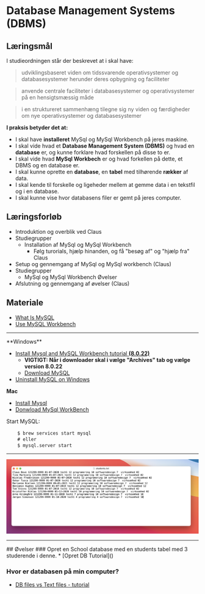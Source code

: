 <!-- JS use if these pages are used as githubpages. can be deleted if used elsewhere -->
<script src="https://code.jquery.com/jquery-3.2.1.min.js"></script>
<script src="script.js"></script>

# Database Management Systems (DBMS)

## Læringsmål
I studieordningen står der beskrevet at i skal have:    

> udviklingsbaseret viden om tidssvarende operativsystemer og databasesystemer herunder deres opbygning og faciliteter

> anvende centrale faciliteter i databasesystemer og operativsystemer på en hensigtsmæssig måde
     
> i en struktureret sammenhæng tilegne sig ny viden og færdigheder om nye operativsystemer og databasesystemer

**I praksis betyder det at:** 
* I skal have **installeret** MySql og MySql Workbench på jeres maskine. 
* I skal vide hvad et **Database Management System (DBMS)** og hvad en **database** er, og kunne forklare hvad forskellen på disse to er.
* I skal vide hvad **MySql Workbech** er og hvad forkellen på dette, et DBMS og en database er. 
* I skal kunne oprette en **database**, en **tabel** med tilhørende **rækker** af data.
* I skal kende til forskelle og ligeheder mellem at gemme data i en tekstfil og i en database.
* I skal kunne vise hvor databasens filer er gemt på jeres computer. 

## Læringsforløb
* Introduktion og overblik ved Claus
* Studiegrupper
	* Installation af MySql og MySql Workbench
		* Følg turorials, hjælp hinanden, og få "besøg af" og "hjælp fra" Claus 
* Setup og gennemgang af MySql og MySql workbench (Claus)
* Studiegrupper
	* MySql og MySql Workbench Øvelser
* Afslutning og gennemgang af øvelser (Claus)

## Materiale
* [What Is MySQL](https://www.mysqltutorial.org/what-is-mysql/)
* [Use MySQL Workbench](https://www.linkedin.com/learning/installing-apache-mysql-and-php-3/use-mysql-workbench-on-windows?u=36836804)
<hr>
**Windows**    

* [Install Mysql and MySQL Workbench tutorial **(8.0.22)**](https://www.mysqltutorial.org/install-mysql/)
	* **VIGTIGT: Når i downloader skal i vælge "Archives" tab og vælge version 8.0.22**
	* [Download MySQL](https://downloads.mysql.com/archives/get/p/25/file/mysql-installer-community-8.0.22.0.msi) 
* [Uninstall MySQL on Windows](https://www.linkedin.com/learning/installing-apache-mysql-and-php-3/install-wampserver?u=36836804)


**Mac**    

* [Install Mysql](https://formulae.brew.sh/formula/mysql)
* [Donwload MySql WorkBench](https://downloads.mysql.com/archives/get/p/8/file/mysql-workbench-community-8.0.22-macos-x86_64.dmg)

Start MySQL:    
```
	$ brew services start mysql
	# eller 
	$ mysql.server start
```
<hr>

![](img/students_text_file.png)

<hr>
## Øvelser
### Opret en School database med en students tabel med 3 studerende i denne.
* [Opret DB Tutorial]()

### Hvor er databasen på min computer?
* [DB files vs Text files - tutorial]()



